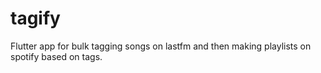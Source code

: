 # tagify

Flutter app for bulk tagging songs on lastfm and then making playlists on spotify based on tags.
